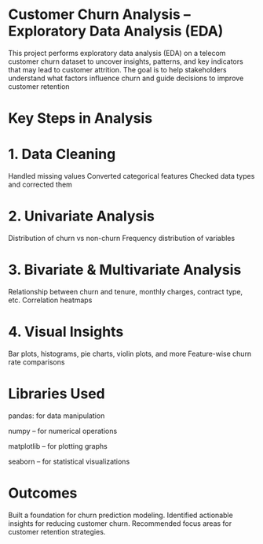 # Customer Churn Analysis – Exploratory Data Analysis (EDA)

This project performs exploratory data analysis (EDA)
on a telecom customer churn dataset to uncover insights, patterns, and key indicators that may lead to customer attrition. 
The goal is to help stakeholders understand what factors influence churn and guide decisions to improve customer retention

# Key Steps in Analysis

# 1. Data Cleaning
Handled missing values
Converted categorical features
Checked data types and corrected them

# 2. Univariate Analysis
Distribution of churn vs non-churn
Frequency distribution of variables

# 3. Bivariate & Multivariate Analysis
Relationship between churn and tenure, monthly charges, contract type, etc.
Correlation heatmaps

# 4. Visual Insights
Bar plots, histograms, pie charts, violin plots, and more
Feature-wise churn rate comparisons

# Libraries Used

pandas:  for data manipulation

numpy – for numerical operations

matplotlib – for plotting graphs

seaborn – for statistical visualizations

# Outcomes

Built a foundation for churn prediction modeling.
Identified actionable insights for reducing customer churn.
Recommended focus areas for customer retention strategies.


